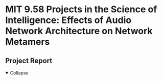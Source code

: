 # MIT 9.58 Projects in the Science of Intelligence: Effects of Audio Network Architecture on Network Metamers

## Project Report
<details open>
<summary>Collapse</summary>
<object data='./assets/9_58_final_paper.pdf' width='100%' height=800></object>
</details>